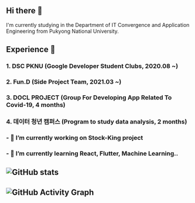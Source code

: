 ## Hi there 👋
I'm currently studying in the Department of IT Convergence and Application Engineering from Pukyong National University.

## Experience 🚀
### 1. DSC PKNU (Google Developer Student Clubs, 2020.08 ~)
### 2. Fun.D (Side Project Team, 2021.03 ~) 
### 3. DOCL PROJECT (Group For Developing App Related To Covid-19, 4 months)
### 4. 데이터 청년 캠퍼스 (Program to study data analysis, 2 months)

### - 🔭 I’m currently working on Stock-King project 
### - 🌱 I’m currently learning React, Flutter, Machine Learning.. 

## ![GitHub stats](https://github-readme-stats.vercel.app/api?username=qwa310&show_icons=true)  

## ![GitHub Activity Graph](https://activity-graph.herokuapp.com/graph?username=qwa310)  



